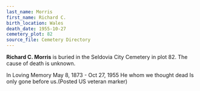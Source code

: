 ```yaml
---
last_name: Morris
first_name: Richard C.
birth_location: Wales
death_date: 1955-10-27
cemetery_plot: 82
source_file: Cemetery Directory
---
```

**Richard C.   Morris** is buried in the Seldovia City Cemetery in plot 82.  The cause of death is unknown.



In Loving Memory May 8, 1873 - Oct 27, 1955 He whom we thought dead Is only gone before us.(Posted US veteran marker)
